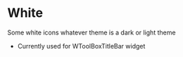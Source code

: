# White

Some white icons whatever theme is a dark or light theme
- Currently used for WToolBoxTitleBar widget

